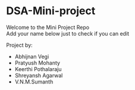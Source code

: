 # DSA-Mini-project
Welcome to the Mini Project Repo  
Add your name below just to check if you can edit

Project by:  
- Abhijnan Vegi
- Pratyush Mohanty
- Keerthi Pothalaraju
- Shreyansh Agarwal
- V.N.M.Sumanth 
